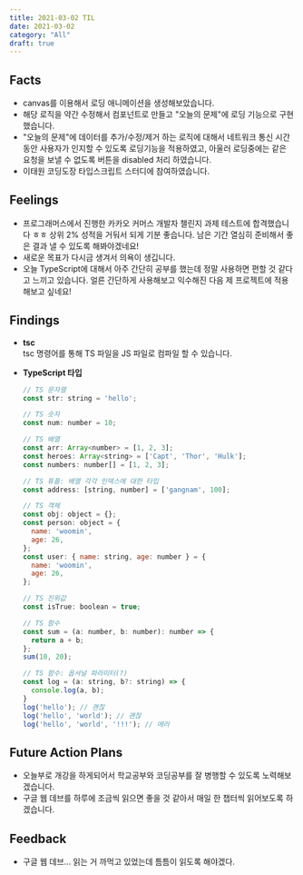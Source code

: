 ```yaml
---
title: 2021-03-02 TIL
date: 2021-03-02
category: "All"
draft: true
---
```


## Facts

- canvas를 이용해서 로딩 애니메이션을 생성해보았습니다.
- 해당 로직을 약간 수정해서 컴포넌트로 만들고 "오늘의 문제"에 로딩 기능으로 구현했습니다.
- "오늘의 문제"에 데이터를 추가/수정/제거 하는 로직에 대해서 네트워크 통신 시간동안 사용자가 인지할 수 있도록 로딩기능을 적용하였고, 아울러 로딩중에는 같은 요청을 보낼 수 없도록 버튼을 disabled 처리 하였습니다.
- 이태원 코딩도장 타입스크립트 스터디에 참여하였습니다.

## Feelings

- 프로그래머스에서 진행한 카카오 커머스 개발자 챌린지 과제 테스트에 합격했습니다 ㅎㅎ 상위 2% 성적을 거둬서 되게 기분 좋습니다. 남은 기간 열심히 준비해서 좋은 결과 낼 수 있도록 해봐야겠네요!
- 새로운 목표가 다시금 생겨서 의욕이 생깁니다.
- 오늘 TypeScript에 대해서 아주 간단히 공부를 했는데 정말 사용하면 편할 것 같다고 느끼고 있습니다. 얼른 간단하게 사용해보고 익수해진 다음 제 프로젝트에 적용해보고 싶네요!

## Findings

- **tsc**  
  tsc 명령어를 통해 TS 파일을 JS 파일로 컴파일 할 수 있습니다.
- **TypeScript 타입**  

    ```js
    // TS 문자열
    const str: string = 'hello';

    // TS 숫자
    const num: number = 10;

    // TS 배열
    const arr: Array<number> = [1, 2, 3];
    const heroes: Array<string> = ['Capt', 'Thor', 'Hulk'];
    const numbers: number[] = [1, 2, 3];

    // TS 튜플: 배열 각각 인덱스에 대한 타입
    const address: [string, number] = ['gangnam', 100];

    // TS 객체
    const obj: object = {};
    const person: object = {
      name: 'woomin',
      age: 26,
    };
    const user: { name: string, age: number } = {
      name: 'woomin',
      age: 26,
    };

    // TS 진위값
    const isTrue: boolean = true;

    // TS 함수
    const sum = (a: number, b: number): number => {
      return a + b;
    };
    sum(10, 20);
    
    // TS 함수: 옵셔널 파라미터(?)
    const log = (a: string, b?: string) => {
      console.log(a, b);
    }
    log('hello'); // 괜찮
    log('hello', 'world'); // 괜찮
    log('hello', 'world', '!!!'); // 에러
    ```

## Future Action Plans

- 오늘부로 개강을 하게되어서 학교공부와 코딩공부를 잘 병행할 수 있도록 노력해보겠습니다.
- 구글 웹 데브를 하루에 조금씩 읽으면 좋을 것 같아서 매일 한 챕터씩 읽어보도록 하겠습니다.

## Feedback

- 구글 웹 데브... 읽는 거 까먹고 있었는데 틈틈이 읽도록 해야겠다.
